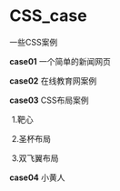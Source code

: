 # CSS_case
一些CSS案例

**case01**     一个简单的新闻网页

**case02**      在线教育网案例

**case03**      CSS布局案例

​			1.靶心

​			2.圣杯布局

​			3.双飞翼布局

**case04**        小黄人